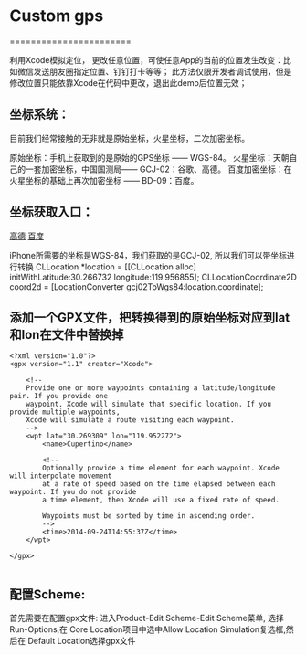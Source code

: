 # Custom gps
=======================

利用Xcode模拟定位， 更改任意位置，可使任意App的当前的位置发生改变：比如微信发送朋友圈指定位置、钉钉打卡等等；
此方法仅限开发者调试使用，但是修改位置只能依靠Xcode在代码中更改，退出此demo后位置无效；

坐标系统：
------------

目前我们经常接触的无非就是原始坐标，火星坐标，二次加密坐标。

原始坐标：手机上获取到的是原始的GPS坐标 —— WGS-84。
火星坐标：天朝自己的一套加密坐标，中国国测局—— GCJ-02：谷歌、高德。
百度加密坐标：在火星坐标的基础上再次加密坐标 —— BD-09：百度。

坐标获取入口：
------------

[高德](http://lbs.amap.com/console/show/picker)
[百度](http://api.map.baidu.com/lbsapi/getpoint/index.html)

iPhone所需要的坐标是WGS-84，我们获取的是GCJ-02, 所以我们可以带坐标进行转换
CLLocation *location = [[CLLocation alloc] initWithLatitude:30.266732 longitude:119.956855];
CLLocationCoordinate2D coord2d = [LocationConverter gcj02ToWgs84:location.coordinate];

添加一个GPX文件，把转换得到的原始坐标对应到lat和lon在文件中替换掉
--------------------
```
<?xml version="1.0"?>
<gpx version="1.1" creator="Xcode">

    <!--
    Provide one or more waypoints containing a latitude/longitude pair. If you provide one
    waypoint, Xcode will simulate that specific location. If you provide multiple waypoints,
    Xcode will simulate a route visiting each waypoint.
    -->
    <wpt lat="30.269309" lon="119.952272">
        <name>Cupertino</name>

        <!--
        Optionally provide a time element for each waypoint. Xcode will interpolate movement
        at a rate of speed based on the time elapsed between each waypoint. If you do not provide
        a time element, then Xcode will use a fixed rate of speed.

        Waypoints must be sorted by time in ascending order.
        -->
        <time>2014-09-24T14:55:37Z</time>
    </wpt>

</gpx>


```

配置Scheme:
---------------------------
首先需要在配置gpx文件: 进入Product-Edit Scheme-Edit Scheme菜单, 选择Run-Options,在 Core Location项目中选中Allow Location Simulation复选框,然后在 Default Location选择gpx文件
